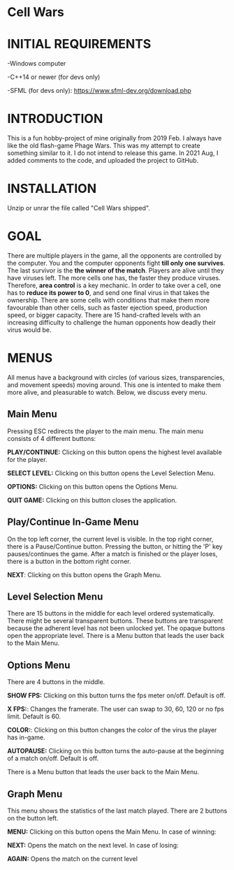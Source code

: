 # Cell Wars
# INITIAL REQUIREMENTS

-Windows computer

-C++14 or newer (for devs only)

-SFML (for devs only): https://www.sfml-dev.org/download.php

# INTRODUCTION
This is a fun hobby-project of mine originally from 2019 Feb. I always have like the old flash-game Phage Wars. This was my attempt to create something similar to it. I do not intend to release this game. 
In 2021 Aug, I added comments to the code, and uploaded the project to GitHub.

# INSTALLATION
Unzip or unrar the file called "Cell Wars shipped".

# GOAL
There are multiple players in the game, all the opponents are controlled by the computer. You and the computer opponents fight **till only one survives**. The last survivor is the **the winner of the match**. Players are alive until they have viruses left. The more cells one has, the faster they produce viruses. Therefore, **area control** is a key mechanic. In order to take over a cell, one has to **reduce its power to 0**, and send one final virus in that takes the ownership. There are some cells with conditions that make them more favourable than other cells, such as faster ejection speed, production speed, or bigger capacity. There are 15 hand-crafted levels with an increasing difficulty to challenge the human opponents how deadly their virus would be.
# MENUS

All menus have a background with circles (of various sizes, transparencies, and movement speeds) moving around. This one is intented to make them more alive, and pleasurable to watch.
Below, we discuss every menu.
## Main Menu
Pressing ESC redirects the player to the main menu.
The main menu consists of 4 different buttons:

**PLAY/CONTINUE:** Clicking on this button opens the highest level available for the player.

**SELECT LEVEL:** Clicking on this button opens the Level Selection Menu.

**OPTIONS:** Clicking on this button opens the Options Menu.

**QUIT GAME:** Clicking on this button closes the application.
## Play/Continue In-Game Menu
On the top left corner, the current level is visible. In the top right corner, there is a Pause/Continue button. Pressing the button, or hitting the 'P' key pauses/continues the game.
After a match is finished or the player loses, there is a button in the bottom right corner.

**NEXT**: Clicking on this button opens the Graph Menu.
## Level Selection Menu
There are 15 buttons in the middle for each level ordered systematically. There might be several transparent buttons. These buttons are transparent because the adherent level has not been unlocked yet. The opaque buttons open the appropriate level.
There is a Menu button that leads the user back to the Main Menu.
## Options Menu
There are 4 buttons in the middle.

**SHOW FPS:** Clicking on this button turns the fps meter on/off. Default is off.

**X FPS:**: Changes the framerate. The user can swap to 30, 60, 120 or no fps limit. Default is 60.

**COLOR:**: Clicking on this button changes the color of the virus the player has in-game.

**AUTOPAUSE:** Clicking on this button turns the auto-pause at the beginning of a match on/off. Default is off.

There is a Menu button that leads the user back to the Main Menu.
## Graph Menu
This menu shows the statistics of the last match played.
There are 2 buttons on the button left.

**MENU:** Clicking on this button opens the Main Menu.
In case of winning:

**NEXT:** Opens the match on the next level.
In case of losing:

**AGAIN:** Opens the match on the current level
